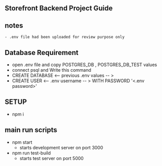 ## Storefront Backend Project Guide
## notes
    - .env file had been uploaded for review purpose only
## Database Requirement

- open .env file and copy POSTGRES_DB , POSTGRES_DB_TEST values
- connect psql and  Write this command
- CREATE DATABASE <-- previous .env values -- >
- CREATE USER <-- .env username -- > WITH PASSWORD '<.env password>'

## SETUP

- npm i

## main run scripts

- npm start  
  - starts development server on port 3000
- npm run test-build
  - starts test server on port 5000
